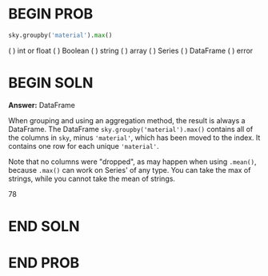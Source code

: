 # BEGIN PROB

```py
sky.groupby('material').max()
```

( ) int or float
( ) Boolean
( ) string
( ) array
( ) Series
( ) DataFrame
( ) error

# BEGIN SOLN

**Answer:** DataFrame

When grouping and using an aggregation method, the result is always a DataFrame. The DataFrame `sky.groupby('material').max()` contains all of the columns in `sky`, minus `'material'`, which has been moved to the index. It contains one row for each unique `'material'`.

Note that no columns were "dropped", as may happen when using `.mean()`, because `.max()` can work on Series' of any type. You can take the max of strings, while you cannot take the mean of strings.

<average>78</average>

# END SOLN

# END PROB